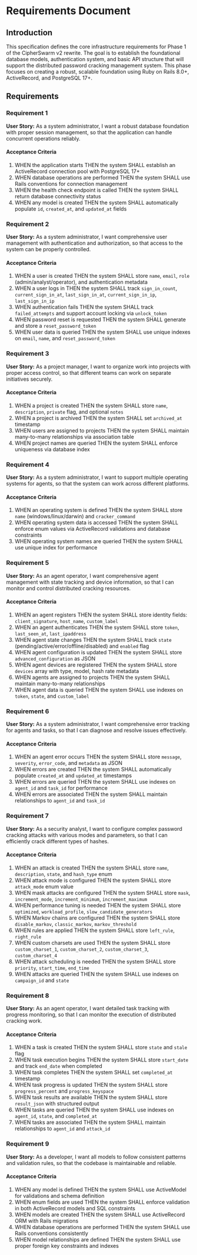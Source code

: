 # Requirements Document

## Introduction

This specification defines the core infrastructure requirements for Phase 1 of the CipherSwarm v2 rewrite. The goal is to establish the foundational database models, authentication system, and basic API structure that will support the distributed password cracking management system. This phase focuses on creating a robust, scalable foundation using Ruby on Rails 8.0+, ActiveRecord, and PostgreSQL 17+.

## Requirements

### Requirement 1

**User Story:** As a system administrator, I want a robust database foundation with proper session management, so that the application can handle concurrent operations reliably.

#### Acceptance Criteria

1. WHEN the application starts THEN the system SHALL establish an ActiveRecord connection pool with PostgreSQL 17+
2. WHEN database operations are performed THEN the system SHALL use Rails conventions for connection management
3. WHEN the health check endpoint is called THEN the system SHALL return database connectivity status
4. WHEN any model is created THEN the system SHALL automatically populate `id`, `created_at`, and `updated_at` fields

### Requirement 2

**User Story:** As a system administrator, I want comprehensive user management with authentication and authorization, so that access to the system can be properly controlled.

#### Acceptance Criteria

1. WHEN a user is created THEN the system SHALL store `name`, `email`, `role` (admin/analyst/operator), and authentication metadata
2. WHEN a user logs in THEN the system SHALL track `sign_in_count`, `current_sign_in_at`, `last_sign_in_at`, `current_sign_in_ip`, `last_sign_in_ip`
3. WHEN authentication fails THEN the system SHALL track `failed_attempts` and support account locking via `unlock_token`
4. WHEN password reset is requested THEN the system SHALL generate and store a `reset_password_token`
5. WHEN user data is queried THEN the system SHALL use unique indexes on `email`, `name`, and `reset_password_token`

### Requirement 3

**User Story:** As a project manager, I want to organize work into projects with proper access control, so that different teams can work on separate initiatives securely.

#### Acceptance Criteria

1. WHEN a project is created THEN the system SHALL store `name`, `description`, `private` flag, and optional `notes`
2. WHEN a project is archived THEN the system SHALL set `archived_at` timestamp
3. WHEN users are assigned to projects THEN the system SHALL maintain many-to-many relationships via association table
4. WHEN project names are queried THEN the system SHALL enforce uniqueness via database index

### Requirement 4

**User Story:** As a system administrator, I want to support multiple operating systems for agents, so that the system can work across different platforms.

#### Acceptance Criteria

1. WHEN an operating system is defined THEN the system SHALL store `name` (windows/linux/darwin) and `cracker_command`
2. WHEN operating system data is accessed THEN the system SHALL enforce enum values via ActiveRecord validations and database constraints
3. WHEN operating system names are queried THEN the system SHALL use unique index for performance

### Requirement 5

**User Story:** As an agent operator, I want comprehensive agent management with state tracking and device information, so that I can monitor and control distributed cracking resources.

#### Acceptance Criteria

1. WHEN an agent registers THEN the system SHALL store identity fields: `client_signature`, `host_name`, `custom_label`
2. WHEN an agent authenticates THEN the system SHALL store `token`, `last_seen_at`, `last_ipaddress`
3. WHEN agent state changes THEN the system SHALL track `state` (pending/active/error/offline/disabled) and `enabled` flag
4. WHEN agent configuration is updated THEN the system SHALL store `advanced_configuration` as JSON
5. WHEN agent devices are registered THEN the system SHALL store `devices` array with type, model, hash rate metadata
6. WHEN agents are assigned to projects THEN the system SHALL maintain many-to-many relationships
7. WHEN agent data is queried THEN the system SHALL use indexes on `token`, `state`, and `custom_label`

### Requirement 6

**User Story:** As a system administrator, I want comprehensive error tracking for agents and tasks, so that I can diagnose and resolve issues effectively.

#### Acceptance Criteria

1. WHEN an agent error occurs THEN the system SHALL store `message`, `severity`, `error_code`, and `metadata` as JSON
2. WHEN errors are created THEN the system SHALL automatically populate `created_at` and `updated_at` timestamps
3. WHEN errors are queried THEN the system SHALL use indexes on `agent_id` and `task_id` for performance
4. WHEN errors are associated THEN the system SHALL maintain relationships to `agent_id` and `task_id`

### Requirement 7

**User Story:** As a security analyst, I want to configure complex password cracking attacks with various modes and parameters, so that I can efficiently crack different types of hashes.

#### Acceptance Criteria

1. WHEN an attack is created THEN the system SHALL store `name`, `description`, `state`, and `hash_type` enum
2. WHEN attack mode is configured THEN the system SHALL store `attack_mode` enum value
3. WHEN mask attacks are configured THEN the system SHALL store `mask`, `increment_mode`, `increment_minimum`, `increment_maximum`
4. WHEN performance tuning is needed THEN the system SHALL store `optimized`, `workload_profile`, `slow_candidate_generators`
5. WHEN Markov chains are configured THEN the system SHALL store `disable_markov`, `classic_markov`, `markov_threshold`
6. WHEN rules are applied THEN the system SHALL store `left_rule`, `right_rule`
7. WHEN custom charsets are used THEN the system SHALL store `custom_charset_1`, `custom_charset_2`, `custom_charset_3`, `custom_charset_4`
8. WHEN attack scheduling is needed THEN the system SHALL store `priority`, `start_time`, `end_time`
9. WHEN attacks are queried THEN the system SHALL use indexes on `campaign_id` and `state`

### Requirement 8

**User Story:** As an agent operator, I want detailed task tracking with progress monitoring, so that I can monitor the execution of distributed cracking work.

#### Acceptance Criteria

1. WHEN a task is created THEN the system SHALL store `state` and `stale` flag
2. WHEN task execution begins THEN the system SHALL store `start_date` and track `end_date` when completed
3. WHEN task completes THEN the system SHALL set `completed_at` timestamp
4. WHEN task progress is updated THEN the system SHALL store `progress_percent` and `progress_keyspace`
5. WHEN task results are available THEN the system SHALL store `result_json` with structured output
6. WHEN tasks are queried THEN the system SHALL use indexes on `agent_id`, `state`, and `completed_at`
7. WHEN tasks are associated THEN the system SHALL maintain relationships to `agent_id` and `attack_id`

### Requirement 9

**User Story:** As a developer, I want all models to follow consistent patterns and validation rules, so that the codebase is maintainable and reliable.

#### Acceptance Criteria

1. WHEN any model is defined THEN the system SHALL use ActiveModel for validations and schema definition
2. WHEN enum fields are used THEN the system SHALL enforce validation in both ActiveRecord models and SQL constraints
3. WHEN models are created THEN the system SHALL use ActiveRecord ORM with Rails migrations
4. WHEN database operations are performed THEN the system SHALL use Rails conventions consistently
5. WHEN model relationships are defined THEN the system SHALL use proper foreign key constraints and indexes
